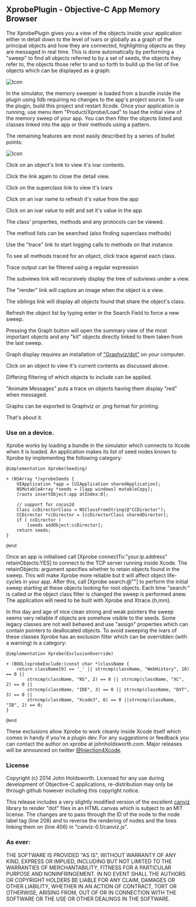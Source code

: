 ## XprobePlugin - Objective-C App Memory Browser

The XprobePlugin gives you a view of the objects inside your application either
in detail down to the level of ivars or globally as a graph of the principal objects
and how they are connected, highlighting objects as they are messaged in real time.
This is done automatically by performing a "sweep" to find all objects referred to
by a set of seeds, the objects they refer to, the objects those refer to and so 
forth to build up the list of live objects which can be displayed as a graph:

![Icon](http://injectionforxcode.johnholdsworth.com/xprobe2.png)

In the simulator, the memory sweeper is loaded from a bundle inside the plugin using lldb
requiring no changes to the app's project source. To use the plugin, build this project
and restart Xcode. Once your application is running, use menu item "Product/Xprobe/Load"
to load the initial view of the  memory sweep of your app. You can then filter the
objects listed and classes linked into the app or their methods using a pattern.

The remaining features are most easily described by a series of bullet points:

![Icon](http://injectionforxcode.johnholdsworth.com/xprobe1.png)

Click on an object's link to view it's ivar contents.

Click the link again to close the detail view.

Click on the superclass link to view it's ivars

Click on an ivar name to refresh it's value from the app

Click on an ivar value to edit and set it's value in the app

The class' properties, methods and any protocols can be viewed.

The method lists can be searched (also finding superclass methods)

Use the "trace" link to start logging calls to methods on that instance.

To see all methods traced for an object, click trace against each class.

Trace output can be filtered using a regular expression

The subviews link will recursively display the tree of subviews under a view.

The "render" link will capture an image when the object is a view.

The siblings link will display all objects found that share the object's class.

Refresh the object list by typing enter in the Search Field to force a new sweep.

Pressing the Graph button will open the summary view of the most important objects
and any "kit" objects directly linked to them taken from the last sweep.

Graph display requires an installation of ["Graphviz/dot"](http://www.graphviz.org/) on your computer.

Click on an object to view it's current contents as discussed above.

Differing filtering of which objects to include can be applied.

"Animate Messages" puts a trace on objects having them display "red" when messaged.

Graphs can be exported to Graphviz or .png format for printing.

That's about it.

### Use on a device.

Xprobe works by loading a bundle in the simulator which connects to Xcode when it is loaded.
An application makes its list of seed nodes known to Xprobe by implementing the following category:

    @implementation Xprobe(Seeding)

    + (NSArray *)xprobeSeeds {
        UIApplication *app = [UIApplication sharedApplication];
        NSMutableArray *seeds = [[app windows] mutableCopy];
        [roots insertObject:app atIndex:0];

        // support for cocos2d
        Class ccDirectorClass = NSClassFromString(@"CCDirector");
        CCDirector *ccDirector = [ccDirectorClass sharedDirector];
        if ( ccDirector )
            [seeds addObject:ccDirector];
        return seeds;
    }

    @end
    
Once an app is initialised call [Xprobe connectTo:"your.ip.address" retainObjects:YES] to
connect to the TCP server running inside Xcode. The retainObjects: argument specifies whether
to retain objects found in the sweep. This will make Xprobe more reliable but it will affect
object life-cycles in your app. After this, call [Xprobe search:@""] to perform the initial sweep 
starting at these objects looking for root objects. Each time "search:" is called or the object 
class filter is changed the sweep is performed anew. The application will need to be built with
Xprobe and Xtrace.{h,mm}.

In this day and age of nice clean strong and weak pointers the sweep seems very reliable
if objects are somehow visible to the seeds. Some legacy classes are not well behaved and 
use "assign" properties which can contain pointers to deallocated objects. To avoid 
sweeping the ivars of these classes Xprobe has an exclusion filter which can be overridden 
(with a warning) in a category:

    @implementation Xprobe(ExclusionOverride)

    + (BOOL)xprobeExclude:(const char *)className {
        return className[0] == '_' || strncmp(className, "WebHistory", 10) == 0 ||
            strncmp(className, "NS", 2) == 0 || strncmp(className, "XC", 2) == 0 ||
            strncmp(className, "IDE", 3) == 0 || strncmp(className, "DVT", 3) == 0 ||
            strncmp(className, "Xcode3", 6) == 0 ||strncmp(className, "IB", 2) == 0;
    }
    
    @end
    
These exclusions allow Xprobe to work cleanly inside Xcode itself which comes in handy 
if you're a plugin dev. For any suggestions or feedback you can contact the author
on xprobe at johnholdsworth.com. Major releases will be announced on twitter
[@Injection4Xcode](https://twitter.com/#!/@Injection4Xcode).

### License

Copyright (c) 2014 John Holdsworth. Licensed for any use during development of Objective-C
applications, re-distribution may only be through github however including this copyright notice.

This release includes a very slightly modified version of the excellent 
[canviz](https://code.google.com/p/canviz/) library to render "dot" files 
in an HTML canvas which is subject to an MIT license. The changes are to pass 
through the ID of the node to the node label tag (line 208) and to reverse 
the rendering of nodes and the lines linking them on (line 406) in "canviz-0.1/canviz.js".

### As ever:

THE SOFTWARE IS PROVIDED "AS IS", WITHOUT WARRANTY OF ANY KIND, EXPRESS OR IMPLIED, INCLUDING BUT NOT 
LIMITED TO THE WARRANTIES OF MERCHANTABILITY, FITNESS FOR A PARTICULAR PURPOSE AND NONINFRINGEMENT. 
IN NO EVENT SHALL THE AUTHORS OR COPYRIGHT HOLDERS BE LIABLE FOR ANY CLAIM, DAMAGES OR OTHER LIABILITY, 
WHETHER IN AN ACTION OF CONTRACT, TORT OR OTHERWISE, ARISING FROM, OUT OF OR IN CONNECTION WITH THE 
SOFTWARE OR THE USE OR OTHER DEALINGS IN THE SOFTWARE.
